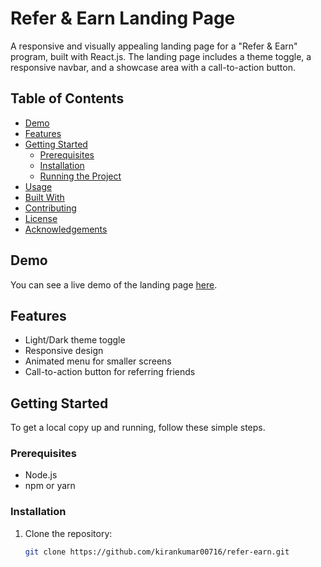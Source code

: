 # Refer & Earn Landing Page

A responsive and visually appealing landing page for a "Refer & Earn" program, built with React.js. The landing page includes a theme toggle, a responsive navbar, and a showcase area with a call-to-action button.

## Table of Contents

- [Demo](#demo)
- [Features](#features)
- [Getting Started](#getting-started)
  - [Prerequisites](#prerequisites)
  - [Installation](#installation)
  - [Running the Project](#running-the-project)
- [Usage](#usage)
- [Built With](#built-with)
- [Contributing](#contributing)
- [License](#license)
- [Acknowledgements](#acknowledgements)

## Demo

You can see a live demo of the landing page [here](#).

## Features

- Light/Dark theme toggle
- Responsive design
- Animated menu for smaller screens
- Call-to-action button for referring friends

## Getting Started

To get a local copy up and running, follow these simple steps.

### Prerequisites

- Node.js
- npm or yarn

### Installation

1. Clone the repository:
   ```bash
   git clone https://github.com/kirankumar00716/refer-earn.git
